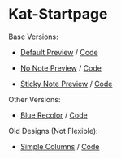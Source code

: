 Kat-Startpage
=============
Base Versions:

- [Default Preview](http://bokagha.github.io/Kat-Startpage/default/startpage.html)
/  [Code](https://github.com/Bokagha/Kat-Startpage/tree/gh-pages/default)

- [No Note Preview](http://bokagha.github.io/Kat-Startpage/no-note/startpage.html)
/  [Code](https://github.com/Bokagha/Kat-Startpage/tree/gh-pages/no-note)
- [Sticky Note Preview](http://bokagha.github.io/Kat-Startpage/sticky-note/stickynote.html)
/  [Code](https://github.com/Bokagha/Kat-Startpage/tree/gh-pages/sticky-note)

Other Versions:

- [Blue Recolor](http://bokagha.github.io/Kat-Startpage/blue/startpage.html)
/  [Code](https://github.com/Bokagha/Kat-Startpage/tree/gh-pages/blue) 

Old Designs (Not Flexible):
- [Simple Columns](http://bokagha.github.io/Kat-Startpage/simple/startpage.html)
/  [Code](https://github.com/Bokagha/Kat-Startpage/tree/gh-pages/simple) 
